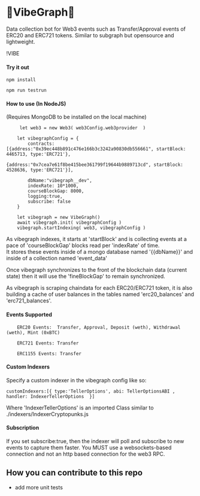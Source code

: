 # 🐸VibeGraph🐸
Data collection bot for Web3 events such as Transfer/Approval events of ERC20 and ERC721 tokens.  Similar to subgraph but opensource and lightweight.

!VIBE



#### Try it out 


    npm install

    npm run testrun 


#### How to use (In NodeJS) 
(Requires MongoDB to be installed on the local machine) 

         let web3 = new Web3( web3Config.web3provider  )

        let vibegraphConfig = {
            contracts:[{address:"0x39ec448b891c476e166b3c3242a90830db556661", startBlock: 4465713, type:'ERC721'},
                            {address:"0x7cea7e61f8be415bee361799f19644b9889713cd", startBlock: 4528636, type:'ERC721'}],
             
            dbName:"vibegraph__dev",
            indexRate: 10*1000,
            courseBlockGap: 8000,
            logging:true,
            subscribe: false
        }

        let vibegraph = new VibeGraph()
        await vibegraph.init( vibegraphConfig )
        vibegraph.startIndexing( web3, vibegraphConfig )  


        
        
        
        
 As vibegraph indexes, it starts at 'startBlock' and is collecting events at a pace of 'courseBlockGap' blocks read per 'indexRate' of time.  
 It stores these events inside of a mongo database named '{{dbName}}' and inside of a collection named 'event_data'
 
 Once vibegraph synchronizes to the front of the blockchain data (current state) then it will use the 'fineBlockGap' to remain synchronized.  
 
 As vibegraph is scraping chaindata for each ERC20/ERC721 token, it is also building a cache of user balances in the tables named 'erc20_balances' and 'erc721_balances'. 
 
 #### Events Supported
 
        ERC20 Events:  Transfer, Approval, Deposit (weth), Withdrawal (weth), Mint (0xBTC)
 
        ERC721 Events: Transfer
        
        ERC1155 Events: Transfer


#### Custom Indexers

Specify a custom indexer in the vibegraph config like so:

    customIndexers:[{ type:'TellerOptions', abi: TellerOptionsABI ,  handler: IndexerTellerOptions  }]

Where 'IndexerTellerOptions' is an imported Class similar to ./indexers/IndexerCryptopunks.js


#### Subscription

If you set subscribe:true, then the indexer will poll and subscribe to new events to capture them faster.  You MUST use a websockets-based connection and not an http based connection for the web3 RPC.  



## How you can contribute to this repo

- add more unit tests
